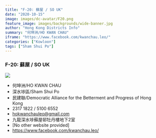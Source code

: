 ```yaml
---
title: "F-20: 蘇屋 / SO UK"
date: "2020-10-15"
image: images/dc-avatar/F20.png
feature_image: images/backgrounds/wide-banner.jpg
author: "Hong Kong Districts Info"
summary: "何坤洲/HO KWAN CHAU"
iframe: "https://www.facebook.com/kwanchau.leo/"
categories: ["Kowloon"]
tags: ["Sham Shui Po"]
---
```


### F-20: 蘇屋 / SO UK  
![](/images/dc-avatar/F20.png)  

 - 何坤洲/HO KWAN CHAU  
 - 深水埗區/Sham Shui Po  
 - 民建聯/Democratic Alliance for the Betterment and Progress of Hong Kong  
 - 2317 1822 / 5100 6552  
 - hokwanchauleo@gmail.com  
 - 九龍深水埗蘇屋邨牡丹樓地下2室  
 - [No other website provided]  
 - https://www.facebook.com/kwanchau.leo/
